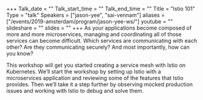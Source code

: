 +++
Talk_date = ""
Talk_start_time = ""
Talk_end_time = ""
Title = "Istio 101"
Type = "talk"
Speakers = ["jason-yee", "sai-vennam"]
aliases = ["/events/2019-amsterdam/program/jason-yee-ws/"]
youtube = ""
slideshare = ""
slides = ""
+++
As your applications become composed of more and more microservices, managing and coordinating all of those services can become difficult. Which services are communicating with each other? Are they communicating securely? And most importantly, how can you know?

This workshop will get you started creating a service mesh with Istio on Kubernetes. We’ll start the workshop by setting up Istio with a microservices application and reviewing some of the features that Istio provides. Then we’ll take it a step further by observing mocked production issues and working with Istio to debug and solve them.
